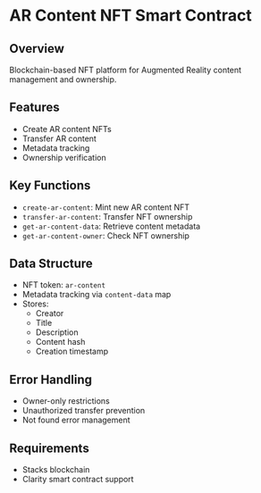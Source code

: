 # AR Content NFT Smart Contract

## Overview
Blockchain-based NFT platform for Augmented Reality content management and ownership.

## Features
- Create AR content NFTs
- Transfer AR content
- Metadata tracking
- Ownership verification

## Key Functions
- `create-ar-content`: Mint new AR content NFT
- `transfer-ar-content`: Transfer NFT ownership
- `get-ar-content-data`: Retrieve content metadata
- `get-ar-content-owner`: Check NFT ownership

## Data Structure
- NFT token: `ar-content`
- Metadata tracking via `content-data` map
- Stores:
    - Creator
    - Title
    - Description
    - Content hash
    - Creation timestamp

## Error Handling
- Owner-only restrictions
- Unauthorized transfer prevention
- Not found error management

## Requirements
- Stacks blockchain
- Clarity smart contract support
